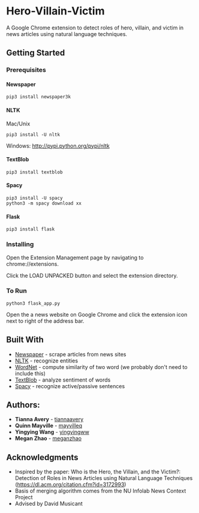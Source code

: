 # Hero-Villain-Victim
A Google Chrome extension to detect roles of hero, villain, and victim in news articles using natural language techniques. 

## Getting Started

### Prerequisites
#### Newspaper 
```
pip3 install newspaper3k
```
#### NLTK

Mac/Unix
```
pip3 install -U nltk
```
Windows: http://pypi.python.org/pypi/nltk

#### TextBlob
```
pip3 install textblob
```
#### Spacy
```
pip3 install -U spacy
python3 -m spacy download xx
```
#### Flask
```
pip3 install flask
```
### Installing
Open the Extension Management page by navigating to chrome://extensions.

Click the LOAD UNPACKED button and select the extension directory.

### To Run
```
python3 flask_app.py 
```
Open the a news website on Google Chrome and click the extension icon next to right of the address bar.

## Built With
* [Newspaper](https://github.com/codelucas/newspaper) - scrape articles from news sites
* [NLTK](https://www.nltk.org/) - recognize entities
* [WordNet](https://wordnet.princeton.edu/) - compute similarity of two word (we probably don't need to include this)
* [TextBlob](https://textblob.readthedocs.io/en/dev/) - analyze sentiment of words
* [Spacy](https://spacy.io/) - recognize active/passive sentences


## Authors: 
* **Tianna Avery** - [tiannaavery](https://github.com/tiannaavery)
* **Quinn Mayville** - [mayvilleq](https://github.com/mayvilleq)
* **Yingying Wang** - [yingyingww](https://github.com/yingyingww)
* **Megan Zhao** - [meganzhao](https://github.com/meganzhao)

## Acknowledgments

* Inspired by the paper: Who is the Hero, the Villain, and the Victim?: Detection of Roles in News Articles using Natural Language Techniques (https://dl.acm.org/citation.cfm?id=3172993)
* Basis of merging algorithm comes from the NU Infolab News Context Project
* Advised by David Musicant

